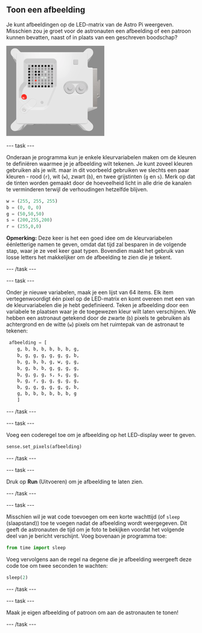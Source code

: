## Toon een afbeelding

Je kunt afbeeldingen op de LED-matrix van de Astro Pi weergeven. Misschien zou je groet voor de astronauten een afbeelding of een patroon kunnen bevatten, naast of in plaats van een geschreven boodschap?

![Een screenshot van het emulatorvenster met de Flight Unit met de LED-matrix die een afbeelding van de Flight Unit zelf toont](images/fu-pic.png)

--- task ---

Onderaan je programma kun je enkele kleurvariabelen maken om de kleuren te definiëren waarmee je je afbeelding wilt tekenen. Je kunt zoveel kleuren gebruiken als je wilt. maar in dit voorbeeld gebruiken we slechts een paar kleuren - rood (`r`), wit (`w`), zwart (`b`), en twee grijstinten (`g` en `s`). Merk op dat de tinten worden gemaakt door de hoeveelheid licht in alle drie de kanalen te verminderen terwijl de verhoudingen hetzelfde blijven.

```python
w = (255, 255, 255)
b = (0, 0, 0)
g = (50,50,50)
s = (200,255,200)
r = (255,0,0)
```

**Opmerking:** Deze keer is het een goed idee om de kleurvariabelen éénletterige namen te geven, omdat dat tijd zal besparen in de volgende stap, waar je ze veel keer gaat typen. Bovendien maakt het gebruik van losse letters het makkelijker om de afbeelding te zien die je tekent.

--- /task ---

--- task ---

Onder je nieuwe variabelen, maak je een lijst van 64 items. Elk item vertegenwoordigt één pixel op de LED-matrix en komt overeen met een van de kleurvariabelen die je hebt gedefinieerd. Teken je afbeelding door een variabele te plaatsen waar je de toegewezen kleur wilt laten verschijnen. We hebben een astronaut getekend door de zwarte (`b`) pixels te gebruiken als achtergrond en de witte (`w`) pixels om het ruimtepak van de astronaut te tekenen:

```python
 afbeelding = [
    g, b, b, b, b, b, b, g,
    b, g, g, g, g, g, g, b,
    b, g, b, b, g, w, g, g,
    b, g, b, b, g, g, g, g,
    b, g, g, g, s, s, g, g,
    b, g, r, g, g, g, g, g,
    b, g, g, g, g, g, g, b,
    g, b, b, b, b, b, b, g
    ]
```
--- /task ---

--- task ---

Voeg een coderegel toe om je afbeelding op het LED-display weer te geven.

```python
sense.set_pixels(afbeelding)
```

--- /task ---

--- task ---

Druk op **Run** (Uitvoeren) om je afbeelding te laten zien.

--- /task ---

--- task ---

Misschien wil je wat code toevoegen om een ​​korte wachttijd (of `sleep` (slaapstand)) toe te voegen nadat de afbeelding wordt weergegeven. Dit geeft de astronauten de tijd om je foto te bekijken voordat het volgende deel van je bericht verschijnt. Voeg bovenaan je programma toe:

```python
from time import sleep
```

Voeg vervolgens aan de regel na degene die je afbeelding weergeeft deze code toe om twee seconden te wachten:

```python
sleep(2)
```

--- /task ---

--- task ---

Maak je eigen afbeelding of patroon om aan de astronauten te tonen!

--- /task ---
